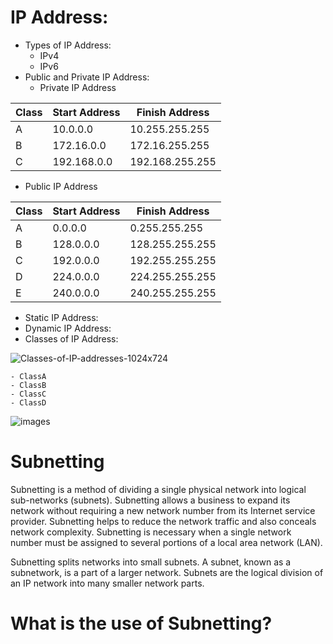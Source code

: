 # IP Address:

- Types of IP Address:
    - IPv4
    - IPv6
- Public and Private IP Address:
  - Private IP Address
    
| Class | Start Address  | Finish Address |
| ----- | -------------- | -------------- |
|  A    |  10.0.0.0      | 10.255.255.255 |
|  B    |  172.16.0.0    | 172.16.255.255 |
|  C    |  192.168.0.0   | 192.168.255.255| 
 
   - Public IP Address
       
| Class | Start Address  | Finish Address |
| ----- | -------------- | -------------- |
|  A    |   0.0.0.0      | 0.255.255.255  |
|  B    |  128.0.0.0     | 128.255.255.255|
|  C    |  192.0.0.0     | 192.255.255.255| 
|  D    |  224.0.0.0     | 224.255.255.255| 
|  E    |  240.0.0.0     | 240.255.255.255| 

- Static IP Address:
- Dynamic IP Address:
- Classes of IP Address:
  
![Classes-of-IP-addresses-1024x724](https://github.com/bobbymehra/Subnetting/assets/64466106/2f6d5e0c-e71e-47e7-800e-89b1bb914825)

    - ClassA
    - ClassB
    - ClassC
    - ClassD
  
![images](https://github.com/bobbymehra/Subnetting/assets/64466106/c1a06e69-9c95-4c7a-8a13-48fa09dc5568)


# Subnetting
Subnetting is a method of dividing a single physical network into logical sub-networks (subnets). Subnetting allows a business to expand its network without requiring a new network number from its Internet service provider. Subnetting helps to reduce the network traffic and also conceals network complexity. Subnetting is necessary when a single network number must be assigned to several portions of a local area network (LAN).

Subnetting splits networks into small subnets. A subnet, known as a subnetwork, is a part of a larger network. Subnets are the logical division of an IP network into many smaller network parts.


# What is the use of Subnetting?

